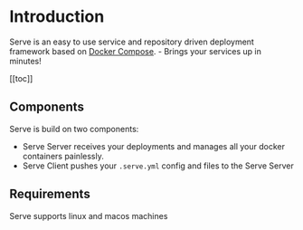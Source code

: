 # Introduction

Serve is an easy to use service and repository driven deployment framework based on [Docker Compose](https://docs.docker.com/compose). - Brings your services up in minutes!

[[toc]]

## Components

Serve is build on two components:

- Serve Server receives your deployments and manages all your docker containers painlessly.
- Serve Client pushes your `.serve.yml` config and files to the Serve Server

## Requirements 

Serve supports linux and macos machines
